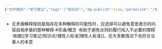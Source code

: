 ```yaml
---
{"文件类别":"学习笔记","tags":["知识点"],"dg-publish":true,"permalink":"/学习笔记/知识点/无矛盾解释规则/","dgPassFrontmatter":true}
---
```


- 无矛盾解释规则是指存在多种解释的可能性时，应选择可以避免意思表示的内容自相矛盾的那种解释 #背诵/概念 
·有助于避免合同的履行陷入不必要的障碍
·依据[[学习笔记/知识点/理性人标准\|理性人标准]]，在大多数情况下也符合当事人的本意